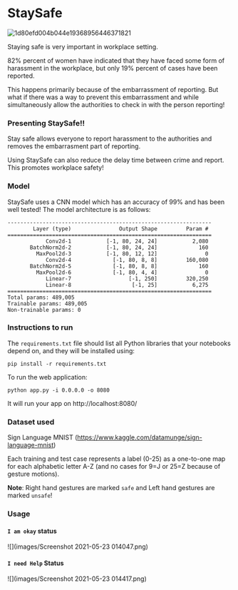 # StaySafe

![1d80efd004b044e19368956446371821](https://user-images.githubusercontent.com/49101362/119253289-59589280-bb65-11eb-9c9f-749289c0d11d.png)

Staying safe is very important in workplace setting. 

82% percent of women have indicated that they have faced some form of harassment in the workplace, but only 19% percent of cases have been reported. 

This happens primarily because of the embarrassment of reporting. But what if there was a way to prevent this embarrassment and while simultaneously allow the authorities to check in with the person reporting!

### Presenting StaySafe!!

Stay safe allows everyone to report harassment to the authorities and removes the embarrasment part of reporting.

Using StaySafe can also reduce the delay time between crime and report. This promotes workplace safety!


### Model

StaySafe uses a CNN model which has an accuracy of 99% and has been well tested! The model architecture is as follows:

```
----------------------------------------------------------------
        Layer (type)               Output Shape         Param #
================================================================
            Conv2d-1           [-1, 80, 24, 24]           2,080
       BatchNorm2d-2           [-1, 80, 24, 24]             160
         MaxPool2d-3           [-1, 80, 12, 12]               0
            Conv2d-4             [-1, 80, 8, 8]         160,080
       BatchNorm2d-5             [-1, 80, 8, 8]             160
         MaxPool2d-6             [-1, 80, 4, 4]               0
            Linear-7                  [-1, 250]         320,250
            Linear-8                   [-1, 25]           6,275
================================================================
Total params: 489,005
Trainable params: 489,005
Non-trainable params: 0
```

### Instructions to run


The `requirements.txt` file should list all Python libraries that your notebooks
depend on, and they will be installed using:

```
pip install -r requirements.txt
```

To run the web application:
```
python app.py -i 0.0.0.0 -o 8080
```
It will run your app on http://localhost:8080/

### Dataset used
Sign Language MNIST (https://www.kaggle.com/datamunge/sign-language-mnist)

Each training and test case represents a label (0-25) as a one-to-one map for each alphabetic letter A-Z (and no cases for 9=J or 25=Z because of gesture motions).

**Note**: Right hand gestures are marked `safe` and Left hand gestures are marked `unsafe`!

### Usage

#### `I am okay` status
![](images/Screenshot 2021-05-23 014047.png)

#### `I need Help` Status
![](images/Screenshot 2021-05-23 014417.png)